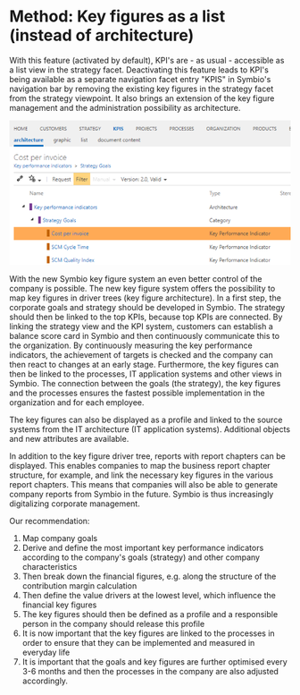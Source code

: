 # Method: Key figures as a list (instead of architecture)

With this feature (activated by default), KPI's are - as usual - accessible as a list view in the strategy facet. Deactivating this feature leads to KPI's being available as a separate navigation facet entry "KPIS" in Symbio's navigation bar by removing the existing key figures in the strategy facet from the strategy viewpoint. It also brings an extension of the key figure management and the administration possibility as architecture.

![screen](../media/KPI_as_a_list.png)

With the new Symbio key figure system an even better control of the company is possible. The new key figure system offers the possibility to map key figures in driver trees (key figure architecture). In a first step, the corporate goals and strategy should be developed in Symbio. The strategy should then be linked to the top KPIs, because top KPIs are connected. By linking the strategy view and the KPI system, customers can establish a balance score card in Symbio and then continuously communicate this to the organization. By continuously measuring the key performance indicators, the achievement of targets is checked and the company can then react to changes at an early stage. Furthermore, the key figures can then be linked to the processes, IT application systems and other views in Symbio. The connection between the goals (the strategy), the key figures and the processes ensures the fastest possible implementation in the organization and for each employee.

The key figures can also be displayed as a profile and linked to the source systems from the IT architecture (IT application systems). Additional objects and new attributes are available.

In addition to the key figure driver tree, reports with report chapters can be displayed. This enables companies to map the business report chapter structure, for example, and link the necessary key figures in the various report chapters. This means that companies will also be able to generate company reports from Symbio in the future. Symbio is thus increasingly digitalizing corporate management.

Our recommendation:
1. Map company goals
2. Derive and define the most important key performance indicators according to the company's goals (strategy) and other company characteristics
3. Then break down the financial figures, e.g. along the structure of the contribution margin calculation
4. Then define the value drivers at the lowest level, which influence the financial key figures
5. The key figures should then be defined as a profile and a responsible person in the company should release this profile
6. It is now important that the key figures are linked to the processes in order to ensure that they can be implemented and measured in everyday life
7. It is important that the goals and key figures are further optimised every 3-6 months and then the processes in the company are also adjusted accordingly.

